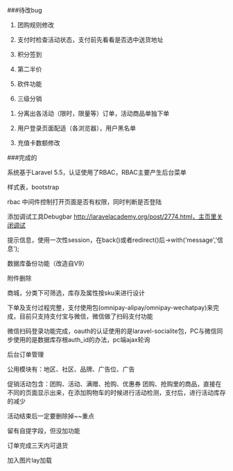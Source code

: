 <!--  -->
###待改bug

1. 团购规则修改

1. 支付时检查活动状态，支付前先看看是否选中送货地址

1. 积分签到

1. 第二半价

1. 砍件功能

1. 三级分销



<!-- 完成的 -->

1. 分离出各活动（限时，限量等）订单，活动商品单独下单

1. 用户登录页面配适（各浏览器），用户黑名单

1. 充值卡数额修改


###完成的

系统基于Laravel 5.5，认证使用了RBAC，RBAC主要产生后台菜单

样式表，bootstrap

rbac 中间件控制打开页面是否有权限，同时判断是否登陆

添加调试工具Debugbar http://laravelacademy.org/post/2774.html，主页里关闭调试

提示信息，使用一次性session，在back()或者redirect()后->with('message','信息');

数据库备份功能（改造自V9）

附件删除

商城，分类下可筛选，库存及属性按sku来进行设计

下单及支付过程完整，支付使用包(omnipay-alipay/omnipay-wechatpay)来完成，目前只支持支付宝与微信，微信做了扫码支付功能

微信扫码登录功能完成，oauth的认证使用的是laravel-socialite包，PC与微信同步使用的是数据库存根auth_id的办法，pc端ajax轮询

后台订单管理

公用模块有：地区、社区、品牌、广告位、广告

促销活动包含：团购、活动、满赠、抢购、优惠券
团购、抢购里的商品，直接在不同的页面显示出来，在添加购物车的时候进行活动检测，支付后，进行活动库存的减少

活动结束后一定要删除掉~~重点

留有自提字段，但没加功能

订单完成三天内可退货

加入图片lay加载